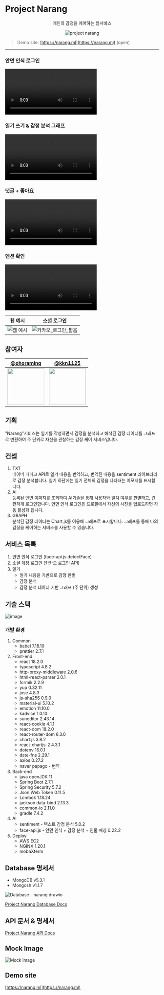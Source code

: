 # Project Narang

<p align="center">
개인의 감정을 케어하는 웹서비스
</p>

<div align="center">
   <img src="https://user-images.githubusercontent.com/71887242/187703475-d9c52cbd-747b-40d9-a730-a15adef3eafc.png" alt="project narang">
</div>

> Demo site: [https://narang.ml](https://narang.ml) (open)

---

### 안면 인식 로그인

<video autoplay controls src="https://user-images.githubusercontent.com/71887242/187067717-01f33363-47a8-460e-8ed6-f86b043433ad.mp4" type="video/mp4"></video>

### 일기 쓰기 & 감정 분석 그래프

<video autoplay controls src="https://user-images.githubusercontent.com/71887242/187068070-8f8233ca-15d9-4e28-a62f-65799c1b1d0e.mp4" type="video/mp4"></video>

### 댓글 + 좋아요

<video autoplay controls src="https://user-images.githubusercontent.com/71887242/187712000-b75ae935-cd3e-4e77-8f1f-29d009005b18.mp4" type="video/mp4"></video>

### 멘션 확인

<video autoplay controls src="https://user-images.githubusercontent.com/71887242/187711949-3dd7f7c9-bb1e-4306-be47-2abde75664ab.mp4" type="video/mp4"></video>

| 웹 예시                                                                                                           | 소셜 로그인                                                                                                                  |
| ----------------------------------------------------------------------------------------------------------------- | ---------------------------------------------------------------------------------------------------------------------------- |
| ![웹 예시](https://user-images.githubusercontent.com/71887242/187704944-70d27ea9-02f3-4ff3-8e45-7e2b1e7379ca.gif) | ![카카오_로그인_짧음](https://user-images.githubusercontent.com/71887242/187705701-f7ff4457-1835-4c22-9a00-5e39c5e7741a.gif) |

## 참여자

| [@ohoraming](https://github.com/ohoraming)                                     | [@kkn1125](https://github.com/kkn1125)                                         |
| ------------------------------------------------------------------------------ | ------------------------------------------------------------------------------ |
| <img src="https://avatars.githubusercontent.com/u/77590526?v=4" width="120" /> | <img src="https://avatars.githubusercontent.com/u/71887242?v=4" width="120" /> |

## 기획

"Narang"서비스는 일기를 작성하면서 감정을 분석하고 해석된 감정 데이터를 그래프로 변환하여 주 단위로 자신을 관찰하는 감정 케어 서비스입니다.

## 컨셉

1. TXT  
   네이버 파파고 API로 일기 내용을 번역하고, 번역된 내용을 sentiment 라이브러리로 감정 분석합니다. 일기 하단에는 일기 전체의 감정을 나타내는 이모지를 표시합니다.
2. AI  
   등록된 안면 이미지를 조회하여 AI기술을 통해 사용자와 일치 여부를 판별하고, 간편하게 로그인합니다. 안면 인식 로그인은 프로필에서 자신의 사진을 업로드하면 자동 활성화 됩니다.
3. GRAPH  
   분석된 감정 데이터는 Chart.js를 이용해 그래프로 표시합니다. 그래프를 통해 나의 감정을 케어하는 서비스를 사용할 수 있습니다.

## 서비스 목록

1. 안면 인식 로그인 (face-api.js detectFace)
2. 소셜 계정 로그인 (카카오 로그인 API)
3. 일기
   - 일기 내용을 기반으로 감정 판별
   - 감정 분석
   - 감정 분석 데이터 기반 그래프 (주 단위) 생성

## 기술 스택

![image](https://user-images.githubusercontent.com/71887242/184470592-80216efb-7df5-4f29-8c2d-c8672fa65903.png)

### 개발 환경

1. Common
   - babel 7.18.10
   - prettier 2.7.1
2. Front-end
   - react 18.2.0
   - typescript 4.8.2
   - http-proxy-middleware 2.0.6
   - html-react-parser 3.0.1
   - formik 2.2.9
   - yup 0.32.11
   - jose 4.8.3
   - js-sha256 0.9.0
   - material-ui 5.10.2
   - emotion 11.10.0
   - kadvice 1.0.10
   - suneditor 2.43.14
   - react-cookie 4.1.1
   - react-dom 18.2.0
   - react-router-dom 6.3.0
   - chart.js 3.8.2
   - react-chartjs-2 4.3.1
   - dotenv 16.0.1
   - date-fns 2.29.1
   - axios 0.27.2
   - naver papago - 번역
3. Back-end
   - java openJDK 11
   - Spring Boot 2.7.1
   - Spring Security 5.7.2
   - Json Web Token 0.11.5
   - Lombok 1.18.24
   - jackson data-bind 2.13.3
   - common-io 2.11.0
   - gradle 7.4.2
4. AI
   - sentiment - 텍스트 감정 분석 5.0.2
   - face-api.js - 안면 인식 + 감정 분석 + 인물 매칭 0.22.2
5. Deploy
   - AWS EC2
   - NGINX 1.20.1
   - mobaXterm

## Database 명세서

- MongoDB v5.3.1
- Mongosh v1.1.7

![Database - narang drawio](https://user-images.githubusercontent.com/71887242/186116219-1740e0eb-f0cd-47a4-805d-44d7d258e721.png)

[Project Narang Database Docs](https://nova-darkness-84c.notion.site/DB-3b192585505d4940bcb214fda45ce07e)

## API 문서 & 명세서

[Project Narang API Docs](https://documenter.getpostman.com/view/16546987/VUqrPxhf)

## Mock Image

![Mock Image](https://user-images.githubusercontent.com/71887242/187711500-a3a0262a-834c-4cdf-b6f9-f7c4cc6057b8.png)

## Demo site

[https://narang.ml](https://narang.ml)

<!--

---

> 참고자료

[프로젝트 초기화](https://start.spring.io/#!type=gradle-project&language=java&platformVersion=2.7.1&packaging=jar&jvmVersion=11&groupId=com.narang&artifactId=web&name=web&description=selft-emotion-care&packageName=com.narang.web&dependencies=lombok,web,devtools,configuration-processor,mysql,data-mongodb,security,data-jpa)

[java8 vs java11](https://itkjspo56.tistory.com/201)

[face-api](https://github.com/justadudewhohacks/face-api.js)

[aws 배포방법](https://velog.io/@dsunni/AWS-EC2%EC%97%90-Spring-Boot-%ED%94%84%EB%A1%9C%EC%A0%9D%ED%8A%B8-%EB%B0%B0%ED%8F%AC%ED%95%98%EA%B8%B0)

[jar 배포 방법](https://velog.io/@mooh2jj/springboot-jar%ED%8C%8C%EC%9D%BC-AWS-EC2%EC%97%90-%EB%B0%B0%ED%8F%AC%ED%95%98%EA%B8%B0)

-->
